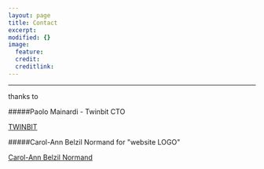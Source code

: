 ```yaml
---
layout: page
title: Contact
excerpt: 
modified: {} 
image:
  feature: 
  credit: 
  creditlink: 
---
```


---
thanks to

#####Paolo Mainardi - Twinbit CTO 

<div markdown="0"><a href="http://www.twinbit.it/it" class="btn">TWINBIT</a></div>

#####Carol-Ann Belzil Normand for "website LOGO"

<div markdown="0"><a href="http://carolannbelzilnormand.com/" class="btn">Carol-Ann Belzil Normand</a></div>

